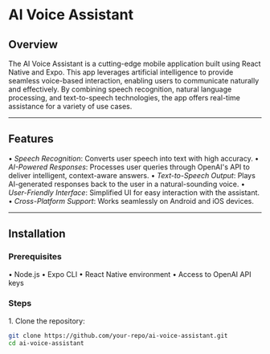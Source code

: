 # AI Voice Assistant

## Overview
The AI Voice Assistant is a cutting-edge mobile application built using React Native and Expo. This app leverages artificial intelligence to provide seamless voice-based interaction, enabling users to communicate naturally and effectively. By combining speech recognition, natural language processing, and text-to-speech technologies, the app offers real-time assistance for a variety of use cases.

---

## Features
•⁠  ⁠*Speech Recognition*: Converts user speech into text with high accuracy.
•⁠  ⁠*AI-Powered Responses*: Processes user queries through OpenAI's API to deliver intelligent, context-aware answers.
•⁠  ⁠*Text-to-Speech Output*: Plays AI-generated responses back to the user in a natural-sounding voice.
•⁠  ⁠*User-Friendly Interface*: Simplified UI for easy interaction with the assistant.
•⁠  ⁠*Cross-Platform Support*: Works seamlessly on Android and iOS devices.

---

## Installation

### Prerequisites
•⁠  ⁠Node.js
•⁠  ⁠Expo CLI
•⁠  ⁠React Native environment
•⁠  ⁠Access to OpenAI API keys

### Steps
1.⁠ ⁠Clone the repository:
   ```bash
   git clone https://github.com/your-repo/ai-voice-assistant.git
   cd ai-voice-assistant
